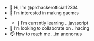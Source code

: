 - 👋 Hi, I’m @prohackerofficial12334
- 👀 I’m interested in making gaemes
- - 🌱 I’m currently learning ...javascript
- 💞️ I’m looking to collaborate on ...hacing
- 📫 How to reach me ...im anonomus

<!---
prohackerofficial12334/prohackerofficial12334 is a ✨ special ✨ repository because its `README.md` (this file) appears on your GitHub profile.
You can click the Preview link to take a look at your changes.
--->
